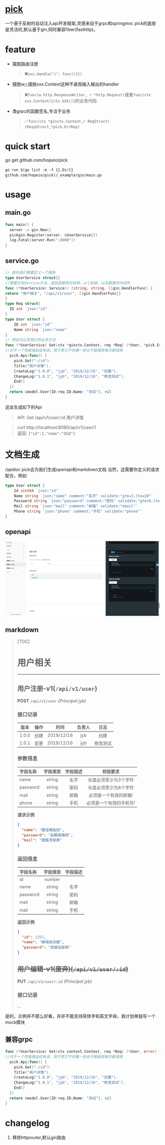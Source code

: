 # [pick](https://github.com/actliboy/pick)
一个基于反射的自动注入api开发框架,灵感来自于grpc和springmvc
pick的底层是灵活的,默认基于gin,同时兼容fiber(fasthttp)。

# feature

- 摆脱路由注册
    >❌`xxx.Handle("/"，func(){})`
- 摆脱w,r,摆脱xxx.Context这种不直观输入输出的handler
    >❌`func(w http.ResponseWriter, r *http.Request)`或者`func(ctx xxx.Context){ctx.XXX()}`的业务代码
- 类grpc的函数签名,专注于业务
   > ✅`func(ctx *ginctx.Context,r ReqStruct) (RespStruct,*pick.ErrRep)`

# quick start
go get github.com/hopeio/pick

`go run $(go list -m -f {{.Dir}}  github.com/hopeio/pick)/_example/gin/main.go`

# usage
## main.go
```go
func main() {
  server := gin.New()
  pickgin.Register(server, &UserService{})
  log.Fatal(server.Run(":8080"))
}
```
## service.go
```go
// 首先我们需要定义一个服务
type UserService struct{}
//需要实现Service方法，返回该服务的说明，url前缀，以及需要的中间件
func (*UserService) Service() (string, string, []gin.HandlerFunc) {
return "用户相关", "/api/v1/user", []gin.HandlerFunc{}
}
type Req struct{
  ID int `json:"id"`
}
type User struct {
	ID int `json:"id"`
	Name string `json:"name"`
}
// 然后可以写我们的业务方法
func (*UserService) Get(ctx *ginctx.Context, req *Req) (*User, *pick.ErrRep) {
//对于一个性能强迫症来说，我宁愿它不优雅一些也不能接受每次都调用
  pick.Api(func() {
    pick.Get(":/id").
    Title("用户详情").
    CreateLog("1.0.0", "jyb", "2019/12/16", "创建").
    ChangeLog("1.0.1", "jyb", "2019/12/16", "修改测试").
    End()
  })
  return &model.User{ID:req.ID,Name: "测试"}, nil
}

```  
这会生成如下的Api

 >API:	 Get   /api/v1/user/:id   用户详情

 >curl http://localhost:8080/api/v1/user/1  
 > 返回: `{"id":1,"name":"测试"}`  

# 文档生成
/apidoc
pick会为我们生成openapi和markdown文档
当然，这需要你定义的请求配合，例如
```go
type User struct {
	Id uint64 `json:"id"`
	Name string `json:"name" comment:"名字" validate:"gte=3,lte=10"`
	Password string `json:"password" comment:"密码" validate:"gte=8,lte=15"`
	Mail string `json:"mail" comment:"邮箱" validate:"email"`
	Phone string `json:"phone" comment:"手机" validate:"phone"`
}
```
## openapi
![Image text](_assets/1712546925271.jpg)
## markdown
> [TOC]
> 
> # 用户相关  
> ----------
> ## 用户注册-v1(`/api/v1/user`)  
> **POST** `/api/v1/user` _(Principal jyb)_  
> ### 接口记录  
> |版本|操作|时间|负责人|日志|  
> | :----: | :----: | :----: | :----: | :----: |  
> |1.0.0|创建|2019/12/16|jyb|创建|  
> |1.0.1|变更|2019/12/16|jyb|修改测试|  
> ### 参数信息  
> | 字段名称     |字段类型| 字段描述 |     校验要求     |  
> |:---------| :----: |:----:|:------------:|  
> | name     |string|  名字  | 长度必须至少为3个字符  |  
> | password |string|  密码  | 长度必须至少为8个字符  |  
> | mail     |string|  邮箱  | 必须是一个有效的邮箱!  |  
> | phone    |string|  手机  | 必须是一个有效的手机号! |  
> __请求示例__  
> ```json  
> {
> 	"name": "耰塧囎飿段",
> 	"password": "虱鷅磷黽楑",
> 	"mail": "盬艦潦昊譙"
> }  
> ```  
> ### 返回信息  
> |字段名称|字段类型|字段描述|  
> | :----  | :----: | :----: | 
> |id|number||  
> |name|string|名字|  
> |password|string|密码|  
> |mail|string|邮箱|  
> |mail|string|手机|  
> __返回示例__  
> ```json  
> {
> 	"id": 1357,
> 	"name": "鐷嚅凮珘緻",
> 	"password": "梊朖迍髽栳"
> }  
> ```  
> ## ~~用户编辑-v1(废弃)(`/api/v1/user/:id`)~~  
> **PUT** `/api/v1/user/:id` _(Principal jyb)_  
> ### 接口记录  
> ...

是的，示例并不那么好看，并非不能支持简体字和英文字母，我计划单独写一个mock模块

## 兼容grpc
```go
func (*UserService) Get(ctx context.Context, req *Req) (*User, error) {
//对于一个性能强迫症来说，我宁愿它不优雅一些也不能接受每次都调用
  pick.Api(func() {
    pick.Get(":/id").
    Title("用户详情").
    CreateLog("1.0.0", "jyb", "2019/12/16", "创建").
    ChangeLog("1.0.1", "jyb", "2019/12/16", "修改测试").
    End()
  })
  return &model.User{ID:req.ID,Name: "测试"}, nil
}
```

# changelog
1. 移除httprouter,默认gin路由
